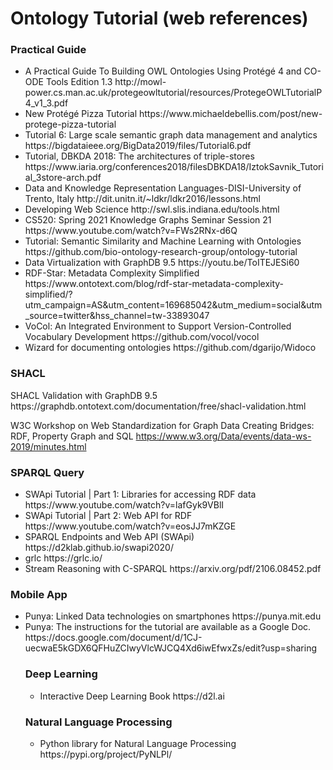 # Ontology Tutorial (web references)

<h3> Practical Guide </h3>

<ul>
 <li> A Practical Guide To Building OWL Ontologies Using Protégé 4 and CO-ODE Tools Edition 1.3 
http://mowl-power.cs.man.ac.uk/protegeowltutorial/resources/ProtegeOWLTutorialP4_v1_3.pdf </li>
 
 <li> New Protégé Pizza Tutorial https://www.michaeldebellis.com/post/new-protege-pizza-tutorial </li>

 <li> Tutorial 6: Large scale semantic graph data management and analytics
https://bigdataieee.org/BigData2019/files/Tutorial6.pdf </li>

 <li>  Tutorial, DBKDA 2018: The architectures of triple-stores https://www.iaria.org/conferences2018/filesDBKDA18/IztokSavnik_Tutorial_3store-arch.pdf </li>
 <li> Data and Knowledge Representation Languages-DISI-University of Trento, Italy
http://dit.unitn.it/~ldkr/ldkr2016/lessons.html </li>

 <li> Developing Web Science
http://swl.slis.indiana.edu/tools.html </li>

 <li> CS520: Spring 2021 Knowledge Graphs Seminar Session 21
https://www.youtube.com/watch?v=FWs2RNx-d6Q </li>

 <li> Tutorial: Semantic Similarity and Machine Learning with Ontologies
https://github.com/bio-ontology-research-group/ontology-tutorial </li>

 <li> Data Virtualization with GraphDB 9.5 https://youtu.be/ToITEJESi60 </li>
 
 <li> RDF-Star: Metadata Complexity Simplified https://www.ontotext.com/blog/rdf-star-metadata-complexity-simplified/?utm_campaign=AS&utm_content=169685042&utm_medium=social&utm_source=twitter&hss_channel=tw-33893047 </li>
 <li> VoCol: An Integrated Environment to Support
Version-Controlled Vocabulary Development  https://github.com/vocol/vocol </li>
 <li>Wizard for documenting ontologies https://github.com/dgarijo/Widoco </li>
</ul> 
<h3> SHACL </h3>
SHACL Validation with GraphDB 9.5 
https://graphdb.ontotext.com/documentation/free/shacl-validation.html 

W3C Workshop on Web Standardization for Graph Data Creating Bridges: RDF, Property Graph and SQL
https://www.w3.org/Data/events/data-ws-2019/minutes.html
</ul> 
<h3>SPARQL Query </h3>
 <ul>
  <li> SWApi Tutorial | Part 1: Libraries for accessing RDF data 
  https://www.youtube.com/watch?v=lafGyk9VBlI </li>
  <li> SWApi Tutorial | Part 2: Web API for RDF
  https://www.youtube.com/watch?v=eosJJ7mKZGE </li>
  <li> SPARQL Endpoints and Web API
(SWApi) https://d2klab.github.io/swapi2020/ </li>
  <li> grlc 
  https://grlc.io/ </li>
 
  <li> Stream Reasoning with C-SPARQL
 https://arxiv.org/pdf/2106.08452.pdf </li>
 
</ul> 
<h3> Mobile App </h3> 
<ul>
<li>  Punya: Linked Data technologies on smartphones  
https://punya.mit.edu </li>

<li>  Punya: The instructions for the tutorial are available as a Google Doc.
https://docs.google.com/document/d/1CJ-uecwaE5kGDX6QFHuZCIwyVlcWJCQ4Xd6iwEfwxZs/edit?usp=sharing </li>

<h3> Deep Learning  </h3> 
<ul>
<li> Interactive Deep Learning Book https://d2l.ai </li>
 </ul> 
 <h3> Natural Language Processing </h3> 
 <ul>
 <li> Python library for Natural Language Processing https://pypi.org/project/PyNLPl/ </li>
 </ul> 

